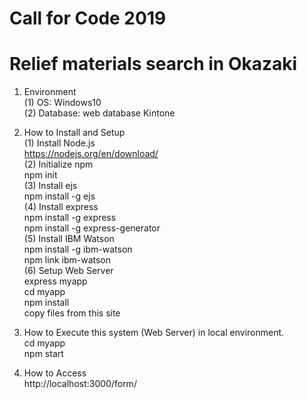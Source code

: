 # Call for Code 2019
# Relief materials search in Okazaki
  
1. Environment  
 (1) OS: Windows10  
 (2) Database: web database Kintone  
  
2. How to Install and Setup  
 (1) Install Node.js  
     https://nodejs.org/en/download/  
 (2) Initialize npm  
     npm init  
 (3) Install ejs  
     npm install -g ejs    
 (4) Install express  
     npm install -g express  
     npm install -g express-generator  
 (5) Install IBM Watson  
     npm install -g ibm-watson  
     npm link ibm-watson   
 (6) Setup Web Server  
     express myapp  
     cd myapp  
     npm install  
     copy files from this site  
  
 3. How to Execute this system (Web Server) in local environment.  
     cd myapp  
     npm start  
  
 4. How to Access  
     http://localhost:3000/form/  
  
